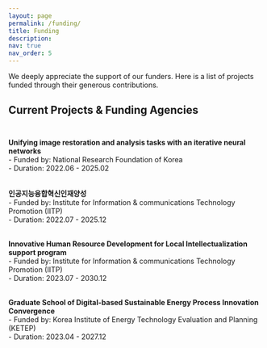 ```yaml
---
layout: page
permalink: /funding/
title: Funding
description: 
nav: true
nav_order: 5
---
```


We deeply appreciate the support of our funders. Here is a list of projects funded through their generous contributions. <br>

## Current Projects & Funding Agencies <br><br>

**Unifying image restoration and analysis tasks with an iterative neural networks** <br>
    - Funded by: National Research Foundation of Korea <br>
    - Duration: 2022.06 - 2025.02 <br><br>


**인공지능융합혁신인재양성** <br>
    - Funded by: Institute for Information & communications Technology Promotion (IITP) <br>
    - Duration: 2022.07 - 2025.12 <br><br>

      
**Innovative Human Resource Development for Local Intellectualization support program** <br>
    - Funded by: Institute for Information & communications Technology Promotion (IITP) <br>
    - Duration: 2023.07 - 2030.12 <br><br>

      
**Graduate School of Digital-based Sustainable Energy Process Innovation Convergence** <br>
    - Funded by: Korea Institute of Energy Technology Evaluation and Planning (KETEP) <br>
    - Duration: 2023.04 - 2027.12 <br><br>

  

